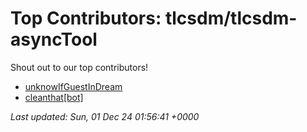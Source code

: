 # Top Contributors: tlcsdm/tlcsdm-asyncTool

Shout out to our top contributors!

- [unknowIfGuestInDream](https://github.com/unknowIfGuestInDream)
- [cleanthat[bot]](https://github.com/apps/cleanthat)

_Last updated: Sun, 01 Dec 24 01:56:41 +0000_
